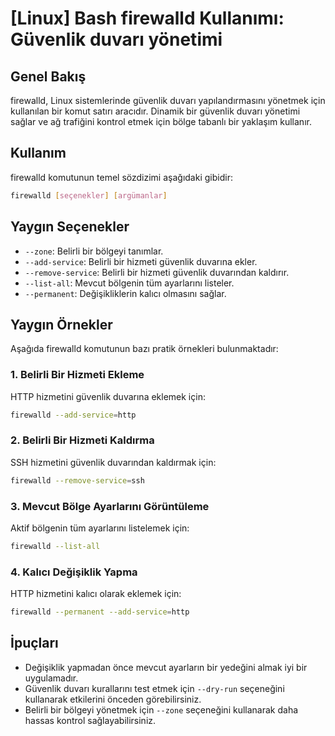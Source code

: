 # [Linux] Bash firewalld Kullanımı: Güvenlik duvarı yönetimi

## Genel Bakış
firewalld, Linux sistemlerinde güvenlik duvarı yapılandırmasını yönetmek için kullanılan bir komut satırı aracıdır. Dinamik bir güvenlik duvarı yönetimi sağlar ve ağ trafiğini kontrol etmek için bölge tabanlı bir yaklaşım kullanır.

## Kullanım
firewalld komutunun temel sözdizimi aşağıdaki gibidir:

```bash
firewalld [seçenekler] [argümanlar]
```

## Yaygın Seçenekler
- `--zone`: Belirli bir bölgeyi tanımlar.
- `--add-service`: Belirli bir hizmeti güvenlik duvarına ekler.
- `--remove-service`: Belirli bir hizmeti güvenlik duvarından kaldırır.
- `--list-all`: Mevcut bölgenin tüm ayarlarını listeler.
- `--permanent`: Değişikliklerin kalıcı olmasını sağlar.

## Yaygın Örnekler
Aşağıda firewalld komutunun bazı pratik örnekleri bulunmaktadır:

### 1. Belirli Bir Hizmeti Ekleme
HTTP hizmetini güvenlik duvarına eklemek için:

```bash
firewalld --add-service=http
```

### 2. Belirli Bir Hizmeti Kaldırma
SSH hizmetini güvenlik duvarından kaldırmak için:

```bash
firewalld --remove-service=ssh
```

### 3. Mevcut Bölge Ayarlarını Görüntüleme
Aktif bölgenin tüm ayarlarını listelemek için:

```bash
firewalld --list-all
```

### 4. Kalıcı Değişiklik Yapma
HTTP hizmetini kalıcı olarak eklemek için:

```bash
firewalld --permanent --add-service=http
```

## İpuçları
- Değişiklik yapmadan önce mevcut ayarların bir yedeğini almak iyi bir uygulamadır.
- Güvenlik duvarı kurallarını test etmek için `--dry-run` seçeneğini kullanarak etkilerini önceden görebilirsiniz.
- Belirli bir bölgeyi yönetmek için `--zone` seçeneğini kullanarak daha hassas kontrol sağlayabilirsiniz.